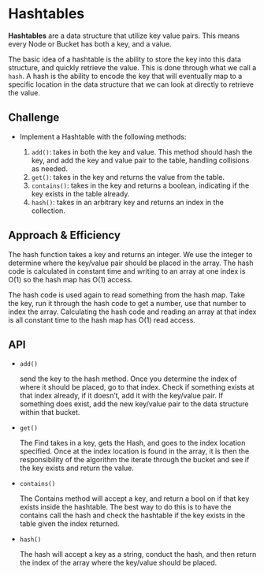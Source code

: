 # Hashtables
<!-- Short summary or background information -->

**Hashtables** are a data structure that utilize key value pairs. This means every Node or Bucket has both a key, and a value.

The basic idea of a hashtable is the ability to store the key into this data structure, and quickly retrieve the value. This is done through what we call a `hash`. A hash is the ability to encode the key that will eventually map to a specific location in the data structure that we can look at directly to retrieve the value.

## Challenge
<!-- Description of the challenge -->
- Implement a Hashtable with the following methods:

    1. `add()`: takes in both the key and value. This method should hash the key, and add the key and value pair to the table, handling collisions as needed.
    2. `get()`: takes in the key and returns the value from the table.
    3. `contains()`: takes in the key and returns a boolean, indicating if the key exists in the table already.
    4. `hash()`: takes in an arbitrary key and returns an index in the collection.


## Approach & Efficiency
<!-- What approach did you take? Why? What is the Big O space/time for this approach? -->

The hash function takes a key and returns an integer. We use the integer to determine where the key/value pair should be placed in the array. The hash code is calculated in constant time and writing to an array at one index is O(1) so the hash map has O(1) access.

The hash code is used again to read something from the hash map. Take the key, run it through the hash code to get a number, use that number to index the array. Calculating the hash code and reading an array at that index is all constant time to the hash map has O(1) read access.


## API
<!-- Description of each method publicly available in each of your hashtable -->

- `add()`

    send the key to the hash method. Once you determine the index of where it should be placed, go to that index. Check if something exists at that index already, if it doesn’t, add it with the key/value pair. If something does exist, add the new key/value pair to the data structure within that bucket.

- `get()`

    The Find takes in a key, gets the Hash, and goes to the index location specified. Once at the index location is found in the array, it is then the responsibility of the algorithm the iterate through the bucket and see if the key exists and return the value.

- `contains()`

    The Contains method will accept a key, and return a bool on if that key exists inside the hashtable. The best way to do this is to have the contains call the hash and check the hashtable if the key exists in the table given the index returned.

- `hash()`

    The hash will accept a key as a string, conduct the hash, and then return the index of the array where the key/value should be placed.